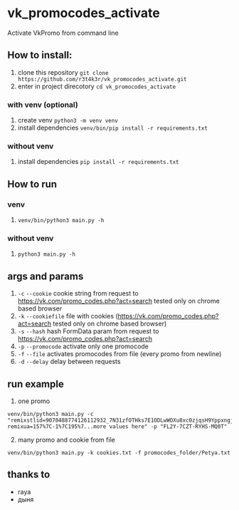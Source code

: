 # vk_promocodes_activate
Activate VkPromo from command line

## How to install:
1. clone this repository `git clone https://github.com/r3t4k3r/vk_promocodes_activate.git`
2. enter in project direcotory `cd vk_promocodes_activate`

### with venv (optional)
1. create venv `python3 -m venv venv`
2. install dependencies `venv/bin/pip install -r requirements.txt`

### without venv
1. install dependencies `pip install -r requirements.txt`

## How to run

### venv
1. `venv/bin/python3 main.py -h`

### without venv
1. `python3 main.py -h`

## args and params
1. `-c` `--cookie` cookie string from request to https://vk.com/promo_codes.php?act=search tested only on chrome based browser
2. `-k` `--cookiefile` file with cookies (https://vk.com/promo_codes.php?act=search tested only on chrome based browser)
3. `-s` `--hash` hash FormData param from request to https://vk.com/promo_codes.php?act=search
4. `-p` `--promocode` activate only one promocode
5. `-f` `--file` activates promocodes from file (every promo from newline)
6. `-d` `--delay` delay between requests

## run example
1. one promo 
```
venv/bin/python3 main.py -c "remixstlid=9070488774126112932_7N31zfOTHks7E1ODLwWOXu8xc0zjqsH9YppxngjBqUD; remixua=157%7C-1%7C195%7...more values here" -p "FL2Y-7CZT-RYHS-MQ0T"
```

2. many promo and cookie from file
```
venv/bin/python3 main.py -k cookies.txt -f promocodes_folder/Petya.txt
```

## thanks to 
- raya
- дыня
